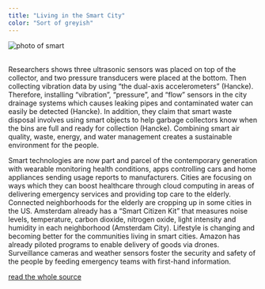 ```yaml
---
title: "Living in the Smart City"
color: "Sort of greyish"
---
```


<img src="/web1-sp/img/smart.jpg" alt="photo of smart" class="photo-smart">
<div class="context">
  <p>Researchers shows three ultrasonic sensors was placed on top of the collector, and two pressure transducers were placed at the bottom. Then collecting vibration data by using “the dual-axis accelerometers” (Hancke). Therefore, installing “vibration”, “pressure”, and “flow” sensors in the city drainage systems which causes leaking pipes and contaminated water can easily be detected (Hancke). In addition, they claim that smart waste disposal involves using smart objects to help garbage collectors know when the bins are full and ready for collection (Hancke). Combining smart air quality, waste, energy, and water management creates a sustainable environment for the people.</p>
<p>Smart technologies are now part and parcel of the contemporary generation with wearable monitoring health conditions, apps controlling cars and home appliances sending usage reports to manufacturers. Cities are focusing on ways which they can boost healthcare through cloud computing in areas of delivering emergency services and providing top care to the elderly. Connected neighborhoods for the elderly are cropping up in some cities in the US. Amsterdam already has a “Smart Citizen Kit” that measures noise levels, temperature, carbon dioxide, nitrogen oxide, light intensity and humidity in each neighborhood (Amsterdam City).  Lifestyle is changing and becoming better for the communities living in smart cities. Amazon has already piloted programs to enable delivery of goods via drones. Surveillance cameras and weather sensors foster the security and safety of the people by feeding emergency teams with first-hand information. </P>
</div>

[read the whole source](http://www.mdpi.com/1424-8220/13/1/393)
